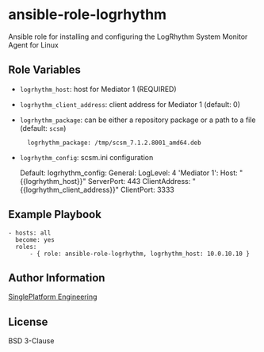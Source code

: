 
ansible-role-logrhythm
=========

Ansible role for installing and configuring the LogRhythm System Monitor Agent for Linux

Role Variables
--------------

- `logrhythm_host`: host for Mediator 1 (REQUIRED)

- `logrhythm_client_address`: client address for Mediator 1 (default: 0)

- `logrhythm_package`: can be either a repository package or a path to a file (default: `scsm`)

        logrhythm_package: /tmp/scsm_7.1.2.8001_amd64.deb

- `logrhythm_config`: scsm.ini configuration

    Default:
        logrhythm_config:
            General:
                LogLevel: 4
            'Mediator 1':
                Host: "{{logrhythm_host}}"
                ServerPort: 443
                ClientAddress: "{{logrhythm_client_address}}"
                ClientPort: 3333

Example Playbook
----------------

    - hosts: all
      become: yes
      roles:
          - { role: ansible-role-logrhythm, logrhythm_host: 10.0.10.10 }

Author Information
------------------

[SinglePlatform Engineering](http://engineering.singleplatform.com/)

License
-------

BSD 3-Clause
